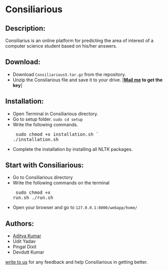 # Consiliarious

## Description: 
Consiliarius is an online platform for predicting the area of interest of a computer science student based on his/her answers.

## Download:
- Download `Consiliarious5.tar.gz` from the repository.   
- Unzip the Consliarious file and save it to your drive. [<b><a href="mailto:adityagalaxy.ak@gmail.com">Mail me</a> to get the key</b>]

## Installation:
- Open Terminal in Consiliarious directory. 
- Go to setup folder. `sudo cd setup`
- Write the following commands. 
      <pre>
          sudo chmod +x installation.sh
      `   ./installation.sh
      </pre>
- Complete the installation by installing all NLTK packages.

## Start with Consiliarious:
- Go to Consiliarious directory
- Write the following commands on the terminal
       <pre>
           sudo chmod +x run.sh
           ./run.sh
       </pre>
- Open your browser and go to `127.0.0.1:8000/webapp/home/`

## Authors: 
- <a href="https://github.com/adi28galaxyak/">Aditya Kumar</a>
- Udit Yadav
- Pingal Dixit
- Devdutt Kumar

<a href="mailto:adityagalaxy.ak@gmail.com">write to us</a> for any feedback and help Consiliarious in getting better. 
